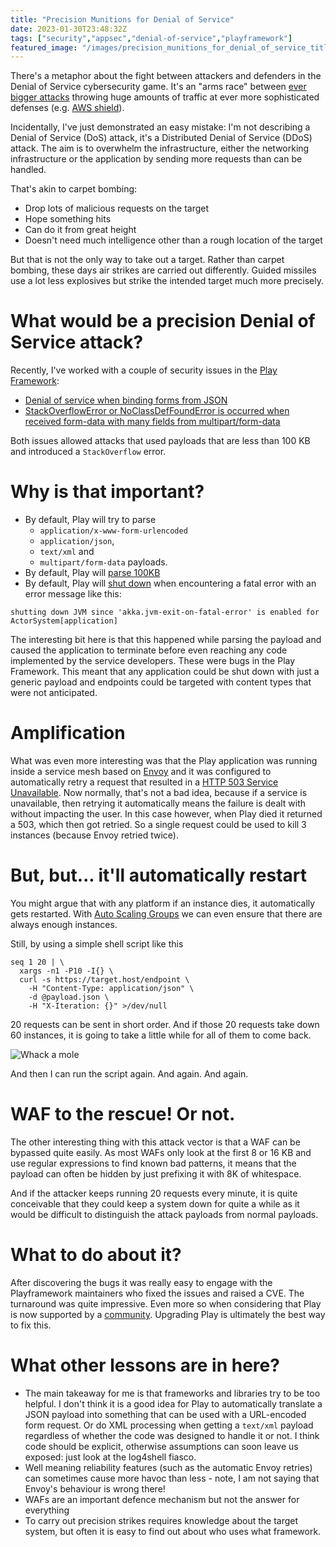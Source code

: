 ```yaml
---
title: "Precision Munitions for Denial of Service"
date: 2023-01-30T23:48:32Z
tags: ["security","appsec","denial-of-service","playframework"]
featured_image: "/images/precision_munitions_for_denial_of_service_title.jpg"
---
```


There's a metaphor about the fight between attackers and defenders in the Denial of Service cybersecurity game. It's an 
"arms race" between [ever bigger attacks](https://www.cloudflare.com/en-gb/learning/ddos/famous-ddos-attacks/) throwing huge
amounts of traffic at ever more sophisticated defenses (e.g. [AWS shield](https://aws.amazon.com/shield/ddos-attack-protection/)).  

Incidentally, I've just demonstrated an easy mistake: I'm not describing a Denial of Service (DoS) attack, it's a Distributed Denial of 
Service (DDoS) attack. The aim is to overwhelm the infrastructure, either the networking infrastructure or the 
application by sending more requests than can be handled.

That's akin to carpet bombing:

- Drop lots of malicious requests on the target
- Hope something hits
- Can do it from great height
- Doesn't need much intelligence other than a rough location of the target

But that is not the only way to take out a target. Rather than carpet bombing, these days air strikes are carried out 
differently. Guided missiles use a lot less explosives but strike the intended target much more precisely.

# What would be a precision Denial of Service attack?

Recently, I've worked with a couple of security issues in the [Play Framework](https://github.com/playframework/playframework):

- [Denial of service when binding forms from JSON](https://github.com/playframework/playframework/security/advisories/GHSA-v8x6-59g4-5g3w)
- [StackOverflowError or NoClassDefFoundError is occurred when received form-data with many fields from multipart/form-data](https://github.com/playframework/playframework/issues/10590)

Both issues allowed attacks that used payloads that are less than 100 KB and introduced a `StackOverflow` error.

# Why is that important?

- By default, Play will try to parse 
    - `application/x-www-form-urlencoded`
    - `application/json`, 
    - `text/xml` and 
    - `multipart/form-data` payloads.
- By default, Play will [parse 100KB](https://www.playframework.com/documentation/2.8.x/ScalaBodyParsers#Max-content-length)
- By default, Play will [shut down](https://www.playframework.com/documentation/2.8.x/Shutdown) when encountering a 
  fatal error with an error message like this:

```
shutting down JVM since 'akka.jvm-exit-on-fatal-error' is enabled for ActorSystem[application]
```

The interesting bit here is that this happened while parsing the payload and caused the application to terminate 
before even reaching any code implemented by the service developers. These were bugs in the Play Framework. This meant that any
application could be shut down with just a generic payload and endpoints could be targeted with content types that
were not anticipated.

# Amplification

What was even more interesting was that the Play application was running inside a service mesh based on 
[Envoy](https://www.envoyproxy.io) and it was configured to automatically retry a request that resulted in a 
[HTTP 503 Service Unavailable](https://developer.mozilla.org/en-US/docs/Web/HTTP/Status/503).
Now normally, that's not a bad idea, because if a service is unavailable, then retrying it automatically means the
failure is dealt with without impacting the user. In this case however, when Play died it returned a 503, which then
got retried. So a single request could be used to kill 3 instances (because Envoy retried twice).

# But, but... it'll automatically restart

You might argue that with any platform if an instance dies, it automatically gets restarted.  With 
[Auto Scaling Groups](https://docs.aws.amazon.com/autoscaling/ec2/userguide/auto-scaling-groups.html) we can even ensure
that there are always enough instances.

Still, by using a simple shell script like this

```
seq 1 20 | \
  xargs -n1 -P10 -I{} \ 
  curl -s https://target.host/endpoint \
    -H "Content-Type: application/json" \ 
    -d @payload.json \ 
    -H "X-Iteration: {}" >/dev/null
```

20 requests can be sent in short order.  And if those 20 requests take down 60 instances, it is going to take a little while
for all of them to come back.

![Whack a mole](/images/precision_munitions_for_denial_of_service_whack_a_mole.png)

And then I can run the script again. And again. And again.

# WAF to the rescue! Or not.

The other interesting thing with this attack vector is that a WAF can be bypassed quite easily.  As most WAFs only look
at the first 8 or 16 KB and use regular expressions to find known bad patterns, it means that the payload can often
be hidden by just prefixing it with 8K of whitespace.

And if the attacker keeps running 20 requests every minute, it is quite conceivable that they could keep a system
down for quite a while as it would be difficult to distinguish the attack payloads from normal payloads.

# What to do about it?

After discovering the bugs it was really easy to engage with the Playframework maintainers who fixed the issues and 
raised a CVE. The turnaround was quite impressive. Even more so when considering that Play is now supported by a
[community](https://opencollective.com/playframework). Upgrading Play is ultimately the best way to fix this.

# What other lessons are in here?

- The main takeaway for me is that frameworks and libraries try to be too helpful. I don't think it is a good idea
  for Play to automatically translate a JSON payload into something that can be used with a URL-encoded form request. 
  Or do XML processing when getting a `text/xml` payload regardless of whether the code was designed to handle it or
  not. I think code should be explicit, otherwise assumptions can soon leave us exposed: just look at the log4shell
  fiasco.
- Well meaning reliability features (such as the automatic Envoy retries) can sometimes cause more havoc than less - 
  note, I am not saying that Envoy's behaviour is wrong there!
- WAFs are an important defence mechanism but not the answer for everything
- To carry out precision strikes requires knowledge about the target system, but often it is easy to find out about
  who uses what framework.